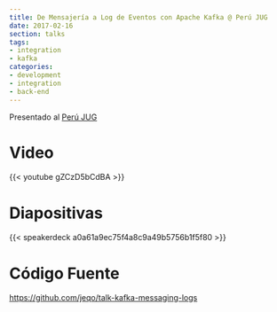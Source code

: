 ```yaml
---
title: De Mensajería a Log de Eventos con Apache Kafka @ Perú JUG
date: 2017-02-16
section: talks
tags:
- integration
- kafka
categories:
- development
- integration
- back-end
---
```


Presentado al [Perú JUG](https://twitter.com/perujug/)

<!--more-->

# Video

{{< youtube gZCzD5bCdBA >}}

# Diapositivas

{{< speakerdeck a0a61a9ec75f4a8c9a49b5756b1f5f80 >}}

# Código Fuente

https://github.com/jeqo/talk-kafka-messaging-logs
